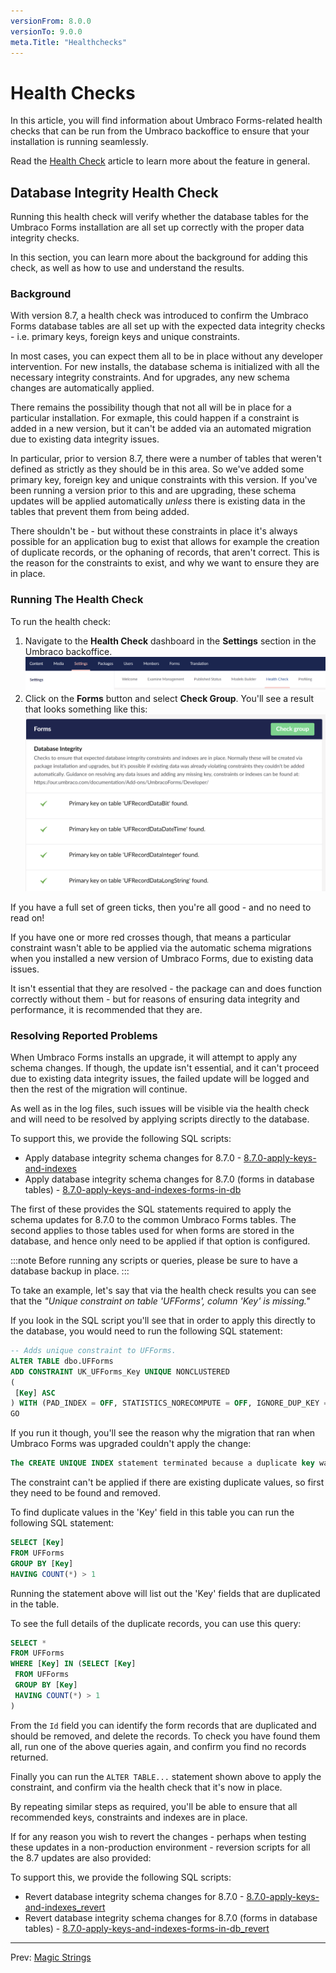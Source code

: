 ```yaml
---
versionFrom: 8.0.0
versionTo: 9.0.0
meta.Title: "Healthchecks"
---
```


# Health Checks

In this article, you will find information about Umbraco Forms-related health checks that can be run from the Umbraco backoffice to ensure that your installation is running seamlessly.

Read the [Health Check](../../../../Extending/Health-Check/index-v9.md) article to learn more about the feature in general.

## Database Integrity Health Check

Running this health check will verify whether the database tables for the Umbraco Forms installation are all set up correctly with the proper data integrity checks.

In this section, you can learn more about the background for adding this check, as well as how to use and understand the results.

### Background

With version 8.7, a health check was introduced to confirm the Umbraco Forms database tables are all set up with the expected data integrity checks - i.e. primary keys, foreign keys and unique constraints.

In most cases, you can expect them all to be in place without any developer intervention.  For new installs, the database schema is initialized with all the necessary integrity constraints.  And for upgrades, any new schema changes are automatically applied.

There remains the possibility though that not all will be in place for a particular installation.  For exmaple, this could happen if a constraint is added in a new version, but it can't be added via an automated migration due to existing data integrity issues.

In particular, prior to version 8.7, there were a number of tables that weren't defined as strictly as they should be in this area.  So we've added some primary key, foreign key and unique constraints with this version.  If you've been running a version prior to this and are upgrading, these schema updates will be applied automatically _unless_ there is existing data in the tables that prevent them from being added.

There shouldn't be - but without these constraints in place it's always possible for an application bug to exist that allows for example the creation of duplicate records, or the ophaning of records, that aren't correct. This is the reason for the constraints to exist, and why we want to ensure they are in place.

### Running The Health Check

To run the health check:

1. Navigate to the **Health Check** dashboard in the **Settings** section in the Umbraco backoffice.
 ![Umbraco Forms Health Check](images/Umb-backoffice.png)
2. Click on the **Forms** button and select **Check Group**. You'll see a result that looks something like this:
 ![Umbraco Forms Health Check](images/healthcheck.png)

If you have a full set of green ticks, then you're all good - and no need to read on!

If you have one or more red crosses though, that means a particular constraint wasn't able to be applied via the automatic schema migrations when you installed a new version of Umbraco Forms, due to existing data issues.

It isn't essential that they are resolved - the package can and does function correctly without them - but for reasons of ensuring data integrity and performance, it is recommended that they are.

### Resolving Reported Problems

When Umbraco Forms installs an upgrade, it will attempt to apply any schema changes. If though, the update isn't essential, and it can't proceed due to existing data integrity issues, the failed update will be logged and then the rest of the migration will continue.

As well as in the log files, such issues will be visible via the health check and will need to be resolved by applying scripts directly to the database.

To support this, we provide the following SQL scripts:

- Apply database integrity schema changes for 8.7.0 - [8.7.0-apply-keys-and-indexes](scripts/Apply-keys.md)
- Apply database integrity schema changes for 8.7.0 (forms in database tables) - [8.7.0-apply-keys-and-indexes-forms-in-db](scripts/Forms-in-the-database-apply-keys.md)

The first of these provides the SQL statements required to apply the schema updates for 8.7.0 to the common Umbraco Forms tables. The second applies to those tables used for when forms are stored in the database, and hence only need to be applied if that option is configured.

:::note
Before running any scripts or queries, please be sure to have a database backup in place.
:::

To take an example, let's say that via the health check results you can see that the _"Unique constraint on table 'UFForms', column 'Key' is missing."_

If you look in the SQL script you'll see that in order to apply this directly to the database, you would need to run the following SQL statement:

```sql
-- Adds unique constraint to UFForms.
ALTER TABLE dbo.UFForms
ADD CONSTRAINT UK_UFForms_Key UNIQUE NONCLUSTERED 
(
 [Key] ASC
) WITH (PAD_INDEX = OFF, STATISTICS_NORECOMPUTE = OFF, IGNORE_DUP_KEY = OFF, ONLINE = OFF, ALLOW_ROW_LOCKS = ON, ALLOW_PAGE_LOCKS = ON) ON [PRIMARY]
GO
```

If you run it though, you'll see the reason why the migration that ran when Umbraco Forms was upgraded couldn't apply the change:

```sql
The CREATE UNIQUE INDEX statement terminated because a duplicate key was found for the object name 'dbo.UFForms' and the index name 'UK_UFForms_Key'. The duplicate key value is (...).
```

The constraint can't be applied if there are existing duplicate values, so first they need to be found and removed.

To find duplicate values in the 'Key' field in this table you can run the following SQL statement:

```sql
SELECT [Key]
FROM UFForms
GROUP BY [Key]
HAVING COUNT(*) > 1
```

Running the statement above will list out the 'Key' fields that are duplicated in the table.

To see the full details of the duplicate records, you can use this query:

```sql
SELECT *
FROM UFForms
WHERE [Key] IN (SELECT [Key]
 FROM UFForms
 GROUP BY [Key]
 HAVING COUNT(*) > 1
)
```

From the `Id` field you can identify the form records that are duplicated and should be removed, and delete the records.  To check you have found them all, run one of the above queries again, and confirm you find no records returned.

Finally you can run the `ALTER TABLE...` statement shown above to apply the constraint, and confirm via the health check that it's now in place.

By repeating similar steps as required, you'll be able to ensure that all recommended keys, constraints and indexes are in place.

If for any reason you wish to revert the changes - perhaps when testing these updates in a non-production environment - reversion scripts for all the 8.7 updates are also provided:

To support this, we provide the following SQL scripts:

- Revert database integrity schema changes for 8.7.0 - [8.7.0-apply-keys-and-indexes_revert](scripts/Apply-keys.md#revert-application-of-keys-and-indexes)
- Revert database integrity schema changes for 8.7.0 (forms in database tables) - [8.7.0-apply-keys-and-indexes-forms-in-db_revert](scripts/Forms-in-the-database-apply-keys.md#reverting-the-application-of-keys-and-indexes)

---

Prev: [Magic Strings](../Magic-Strings/index.md)
